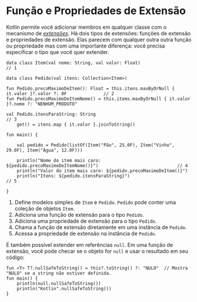 # Função e Propriedades de Extensão

Kotlin permite você adicionar membros em qualquer classe com o mecanismo de [*extensões*](https://kotlinlang.org/docs/reference/extensions.html). Há dois tipos de extensões: funções de extensão e propriedades de extensão. Elas parecem com qualquer outra outra função ou propriedade mas com uma importante diferença: você precisa especificar o tipo que você quer extender. 

```run-kotlin
data class Item(val nome: String, val valor: Float)                                                   // 1  

data class Pedido(val itens: Collection<Item>)  

fun Pedido.precoMaximoDeItem(): Float = this.itens.maxByOrNull { it.valor }?.valor ?: 0F              // 2  
fun Pedido.precoMaximoDeItemNome() = this.items.maxByOrNull { it.valor }?.nome ?: "NENHUM_PRODUTO"

val Pedido.itensParaString: String                                                                    // 3
    get() = itens.map { it.valor }.joinToString()

fun main() {

    val pedido = Pedido(listOf(Item("Pão", 25.0F), Item("Vinho", 29.0F), Item("Água", 12.0F)))
    
    println("Nome do item mais caro: ${pedido.precoMaximoDeItemNome()}")                              // 4
    println("Valor do item mais caro: ${pedido.precoMaximoDeItem()}")
    println("Itens: ${pedido.itensParaString}")                                                       // 5

}
```

1. Define modelos simples de `Item` e `Pedido`. `Pedido` pode conter uma coleção de objetos `Item`.
2. Adiciona uma função de extensão para o tipo `Pedido`.
3. Adiciona uma propriedade de extensão para o tipo `Pedido`.
4. Chama a função de extensão diretamente em uma instância de `Pedido`.
5. Acessa a propriedade de extensão na instância de `Pedido`.

É também possível extender em referências `null`. Em uma função de extensão, você pode checar se o objeto for `null` e usar o resultado em seu código:

```run-kotlin
fun <T> T?.nullSafeToString() = this?.toString() ?: "NULO"  // Mostra "NULO" se a string não estiver definida.
fun main() {
    println(null.nullSafeToString())
    println("Kotlin".nullSafeToString())
}
```
